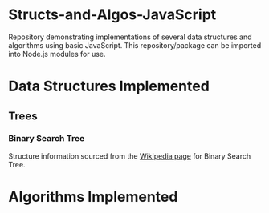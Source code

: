 # Structs-and-Algos-JavaScript
Repository demonstrating implementations of several data structures and
algorithms using basic JavaScript. This repository/package can be imported into
Node.js modules for use.

# Data Structures Implemented

## Trees
### Binary Search Tree
Structure information sourced from the [Wikipedia page](https://en.wikipedia.org/wiki/Binary_search_tree)
for Binary Search Tree.

# Algorithms Implemented
